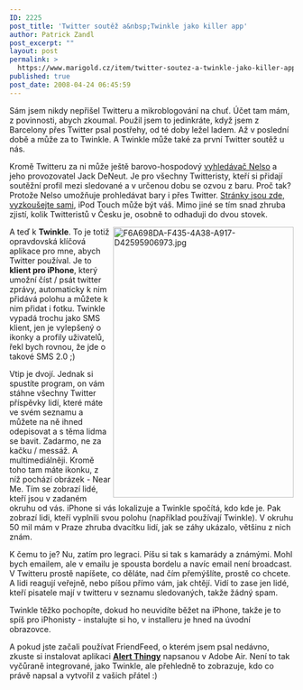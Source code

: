 ```yaml
---
ID: 2225
post_title: 'Twitter soutěž a&nbsp;Twinkle jako killer app'
author: Patrick Zandl
post_excerpt: ""
layout: post
permalink: >
  https://www.marigold.cz/item/twitter-soutez-a-twinkle-jako-killer-app
published: true
post_date: 2008-04-24 06:45:59
---
```

Sám jsem nikdy nepřišel Twitteru a mikroblogování na chuť. Účet tam mám, z povinnosti, abych zkoumal. Použil jsem to jedinkráte, když jsem z Barcelony přes Twitter psal postřehy, od té doby ležel ladem. Až v poslední době a může za to Twinkle. A Twinkle může také za první Twitter soutěž u nás. 

Kromě Twitteru za ni může ještě barovo-hospodový <a href="http://www.nelso.cz">vyhledávač Nelso</a> a jeho provozovatel Jack DeNeut. Je pro všechny Twitteristy, kteří si přidají soutěžní profil mezi sledované a v určenou dobu se ozvou z baru. Proč tak? Protože Nelso umožňuje prohledávat bary i přes Twitter. <a href="http://www.nelso.cz/soutez/">Stránky jsou zde, vyzkoušejte sami</a>, iPod Touch může být váš. Mimo jiné se tím snad zhruba zjistí, kolik Twitteristů v Česku je, osobně to odhaduji do dvou stovek. 

<img src="http://www.marigold.cz/wp-content/uploads//F6A698DA-F435-4A38-A917-D42595906973.jpg" alt="F6A698DA-F435-4A38-A917-D42595906973.jpg" border="0" width="320" height="480" align="right" /> A teď k <strong>Twinkle</strong>. To je totiž opravdovská klíčová aplikace pro mne, abych Twitter používal. Je to <strong>klient pro iPhone</strong>, který umožní číst / psát twitter zprávy, automaticky k nim přidává polohu a můžete k nim přidat i fotku. Twinkle vypadá trochu jako SMS klient, jen je vylepšený o ikonky a profily uživatelů, řekl bych rovnou, že jde o takové SMS 2.0 ;) 

Vtip je dvojí. Jednak si spustíte program, on vám stáhne všechny Twitter příspěvky lidí, které máte ve svém seznamu a můžete na ně ihned odepisovat a s těma lidma se bavit. Zadarmo, ne za kačku / messáž. A multimediálněji. Kromě toho tam máte ikonku, z níž pochází obrázek - Near Me. Tím se zobrazí lidé, kteří jsou v zadaném okruhu od vás. iPhone si vás lokalizuje a Twinkle spočítá, kdo kde je. Pak zobrazí lidi, kteří vyplnili svou polohu (například používají Twinkle). V okruhu 50 mil mám v Praze zhruba dvacítku lidí, jak se záhy ukázalo, většinu z nich znám. 

K čemu to je? Nu, zatím pro legraci. Píšu si tak s kamarády a známými. Mohl bych emailem, ale v emailu je spousta bordelu a navíc email není broadcast. V Twitteru prostě napíšete, co děláte, nad čím přemýšlíte, prostě co chcete. A lidi reagují veřejně, nebo píšou přímo vám, jak chtějí. Vidí to zase jen lidé, kteří pisatele mají v twitteru v seznamu sledovaných, takže žádný spam.

Twinkle těžko pochopíte, dokud ho neuvidíte běžet na iPhone, takže je to spíš pro iPhonisty - instalujte si ho, v installeru je hned na úvodní obrazovce. 

A pokud jste začali používat FriendFeed, o kterém jsem psal nedávno, zkuste si instalovat aplikaci <a href="http://www.alertthingy.com/"><strong>Alert Thingy</strong></a> napsanou v Adobe Air. Není to tak vyčůraně integrované, jako Twinkle, ale přehledně to zobrazuje, kdo co právě napsal a vytvořil z vašich přátel :)